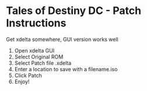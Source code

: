 # Tales of Destiny DC - Patch Instructions
Get xdelta somewhere, GUI version works well
1. Open xdelta GUI
1. Select Original ROM
1. Select Patch file .xdelta
1. Enter a location to save with a filename.iso
1. Click Patch
1. Enjoy!